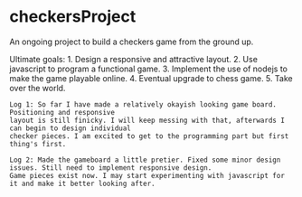 # checkersProject
 An ongoing project to build a checkers game from the ground up.

 Ultimate goals:
    1. Design a responsive and attractive layout.
    2. Use javascript to program a functional game.
    3. Implement the use of nodejs to make the game playable online.
    4. Eventual upgrade to chess game.
    5. Take over the world.

    Log 1: So far I have made a relatively okayish looking game board. Positioning and responsive
    layout is still finicky. I will keep messing with that, afterwards I can begin to design individual
    checker pieces. I am excited to get to the programming part but first thing's first.

    Log 2: Made the gameboard a little pretier. Fixed some minor design issues. Still need to implement responsive design. 
    Game pieces exist now. I may start experimenting with javascript for it and make it better looking after.

